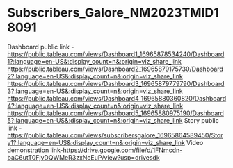 # Subscribers_Galore_NM2023TMID18091
Dashboard public link - https://public.tableau.com/views/Dashboard1_16965878534240/Dashboard1?:language=en-US&:display_count=n&:origin=viz_share_link
                        https://public.tableau.com/views/Dashboard2_16965879175730/Dashboard2?:language=en-US&:display_count=n&:origin=viz_share_link
                        https://public.tableau.com/views/Dashboard3_16965879779790/Dashboard3?:language=en-US&:display_count=n&:origin=viz_share_link
                        https://public.tableau.com/views/Dashboard4_16965880360820/Dashboard4?:language=en-US&:display_count=n&:origin=viz_share_link
                        https://public.tableau.com/views/Dashboard5_16965880975190/Dashboard5?:language=en-US&:display_count=n&:origin=viz_share_link
Story public link    -  https://public.tableau.com/views/subscribersgalore_16965864589450/Story1?:language=en-US&:display_count=n&:origin=viz_share_link
Video demonstration link-https://drive.google.com/file/d/1FNmcdn-baC6utT0FjvDQWMeR3zxNcEuP/view?usp=drivesdk
